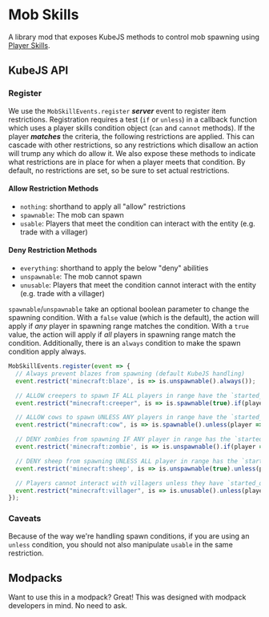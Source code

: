 # Mob Skills

A library mod that exposes KubeJS methods to control mob spawning
using [Player Skills](https://github.com/impleri/player-skills).

## KubeJS API

### Register

We use the `MobSkillEvents.register` ***server*** event to register item restrictions. Registration requires a
test (`if` or `unless`) in a callback function which uses a player skills condition object (`can` and `cannot` methods).
If the player ***matches*** the criteria, the following restrictions are applied. This can cascade with other
restrictions, so any restrictions which disallow an action will trump any which do allow it. We also expose these
methods to indicate what restrictions are in place for when a player meets that condition. By default, no restrictions
are set, so be sure to set actual restrictions.

#### Allow Restriction Methods

- `nothing`: shorthand to apply all "allow" restrictions
- `spawnable`: The mob can spawn
- `usable`: Players that meet the condition can interact with the entity (e.g. trade with a villager)

#### Deny Restriction Methods

- `everything`: shorthand to apply the below "deny" abilities
- `unspawnable`: The mob cannot spawn
- `unusable`: Players that meet the condition cannot interact with the entity (e.g. trade with a villager)

`spawnable`/`unspawnable` take an optional boolean parameter to change the spawning condition. With a `false` value
(which is the default), the action will apply if _any_ player in spawning range matches the condition. With a `true`
value, the action will apply if _all_ players in spawning range match the condition. Additionally, there is an `always`
condition to make the spawn condition apply always.

```js
MobSkillEvents.register(event => {
  // Always prevent blazes from spawning (default KubeJS handling)
  event.restrict('minecraft:blaze', is => is.unspawnable().always());

  // ALLOW creepers to spawn IF ALL players in range have the `started_quest` skill
  event.restrict("minecraft:creeper", is => is.spawnable(true).if(player => player.can("skills:started_quest")));

  // ALLOW cows to spawn UNLESS ANY players in range have the `started_quest` skill
  event.restrict("minecraft:cow", is => is.spawnable().unless(player => player.can("skills:started_quest")));

  // DENY zombies from spawning IF ANY player in range has the `started_quest` skill
  event.restrict('minecraft:zombie', is => is.unspawnable().if(player => player.can('skills:started_quest')));

  // DENY sheep from spawning UNLESS ALL player in range has the `started_quest` skill
  event.restrict('minecraft:sheep', is => is.unspawnable(true).unless(player => player.can('skills:started_quest')));

  // Players cannot interact with villagers unless they have `started_quest` skill
  event.restrict("minecraft:villager", is => is.unusable().unless(player => player.can("skills:started_quest")));
});
```

### Caveats

Because of the way we're handling spawn conditions, if you are using an `unless` condition, you should not also
manipulate `usable` in the same restriction.

## Modpacks

Want to use this in a modpack? Great! This was designed with modpack developers in mind. No need to ask.
